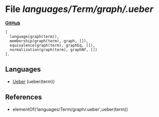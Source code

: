 # File _languages/Term/graph/.ueber_
**[GitHub](https://github.com/softlang/yas/blob/master/languages/Term/graph/.ueber)**
```
[
  language(graph(term)),
  membership(graph(term), graph, []),
  equivalence(graph(term), graphEq, []),
  normalization(graph(term), graphNf, [])
].

```

## Languages
* [Ueber](../languages/Ueber.md) (ueber(term))

## References
* elementOf('languages/Term/graph/.ueber',ueber(term))
